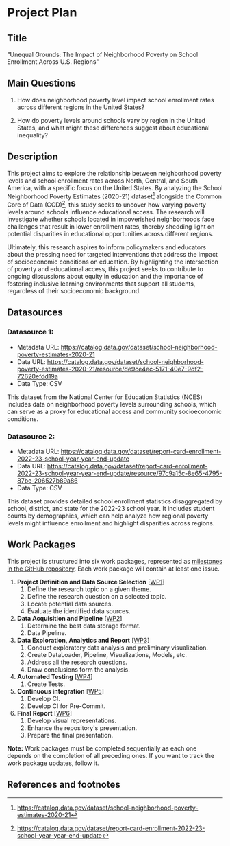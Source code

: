 # Project Plan

## Title

"Unequal Grounds: The Impact of Neighborhood Poverty on School Enrollment Across U.S. Regions"

## Main Questions

1. How does neighborhood poverty level impact school enrollment rates across different regions in the United States?

2. How do poverty levels around schools vary by region in the United States, and what might these differences suggest
   about educational inequality?

## Description


This project aims to explore the relationship between neighborhood poverty levels and school enrollment rates across North, Central, 
and South America, with a specific focus on the United States. By analyzing the School Neighborhood Poverty Estimates (2020-21) dataset[^r1] 
alongside the Common Core of Data (CCD)[^r2], this study seeks to uncover how varying poverty levels around schools influence educational access.
The research will investigate whether schools located in impoverished neighborhoods face challenges that result in lower enrollment rates, 
thereby shedding light on potential disparities in educational opportunities across different regions.

Ultimately, this research aspires to inform policymakers and educators about the pressing need for targeted interventions that address the 
impact of socioeconomic conditions on education. By highlighting the intersection of poverty and educational access, this project seeks to 
contribute to ongoing discussions about equity in education and the importance of fostering inclusive learning environments that support 
all students, regardless of their socioeconomic background​.

## Datasources


### Datasource 1:
* Metadata URL: https://catalog.data.gov/dataset/school-neighborhood-poverty-estimates-2020-21
* Data URL: https://catalog.data.gov/dataset/school-neighborhood-poverty-estimates-2020-21/resource/de9ce4ec-5171-40e7-9df2-72620efdd19a
* Data Type: CSV

This dataset from the National Center for Education Statistics (NCES) includes data on neighborhood poverty levels surrounding schools, which can serve as a proxy for educational access and community socioeconomic conditions.

### Datasource 2:
* Metadata URL: https://catalog.data.gov/dataset/report-card-enrollment-2022-23-school-year-year-end-update
* Data URL: https://catalog.data.gov/dataset/report-card-enrollment-2022-23-school-year-year-end-update/resource/97c9a15c-8e65-4795-87be-206527b89a86
* Data Type: CSV
  
This dataset provides detailed school enrollment statistics disaggregated by school, district, and state for the 2022-23 school year. It includes student counts by demographics, which can help analyze how regional poverty levels might influence enrollment and highlight disparities across regions.

## Work Packages
This project is structured into six work packages, represented as [milestones in the GitHub repository](https://github.com/maazk9119/Data-Engineering-Pipeline/milestones).
Each work package will contain at least one issue.

1. **Project Definition and Data Source Selection** [[WP1](https://github.com/maazk9119/Data-Engineering-Pipeline/milestone/1)]
    1. Define the research topic on a given theme. 
    2. Define the research question on a selected topic.
    3. Locate potential data sources.
    4. Evaluate the identified data sources.
2. **Data Acquisition and Pipeline** [[WP2](https://github.com/maazk9119/Data-Engineering-Pipeline/milestone/2)]
    1. Determine the best data storage format.
    3. Data Pipeline.
3. **Data Exploration, Analytics and Report** [[WP3](https://github.com/maazk9119/Data-Engineering-Pipeline/milestone/3)]
    1. Conduct exploratory data analysis and preliminary visualization.
    2. Create DataLoader, Pipeline, Visualizations, Models, etc.
    3. Address all the research questions.
    4. Draw conclusions form the analysis. 
4. **Automated Testing** [[WP4](https://github.com/maazk9119/Data-Engineering-Pipeline/milestone/4)]
    1. Create Tests.
5. **Continuous integration** [[WP5](https://github.com/maazk9119/Data-Engineering-Pipeline/milestone/5)]
    1. Develop CI.
    2. Develop CI for Pre-Commit.
6. **Final Report** [[WP6](https://github.com/maazk9119/Data-Engineering-Pipeline/milestone/6)]
    1. Develop visual representations. 
    2. Enhance the repository's presentation. 
    3. Prepare the final presentation.
  
**Note:** Work packages must be completed sequentially as each one depends on the completion of all preceding ones. If you want to track the work package updates, follow it. 




## References and footnotes
[^r1]: https://catalog.data.gov/dataset/school-neighborhood-poverty-estimates-2020-21
[^r2]: https://catalog.data.gov/dataset/report-card-enrollment-2022-23-school-year-year-end-update

